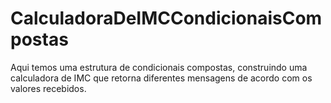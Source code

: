 # CalculadoraDeIMCCondicionaisCompostas
Aqui temos uma estrutura de condicionais compostas, construindo uma calculadora de IMC que retorna diferentes mensagens de acordo com os valores recebidos.
